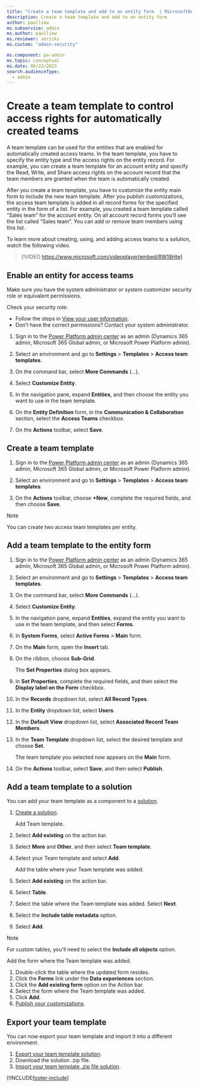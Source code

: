 ```yaml
---
title: "Create a team template and add to an entity form  | MicrosoftDocs"
description: Create a team template and add to an entity form
author: paulliew
ms.subservice: admin
ms.author: paulliew
ms.reviewer: sericks
ms.custom: "admin-security"

ms.component: pa-admin
ms.topic: conceptual
ms.date: 08/22/2023
search.audienceType: 
  - admin
---
```


<!-- Do you want the steps that start on line 126 to restart numbering or continue from the previous list? The note in line 121 causes the list to restart, unless you move the note a couple of space to the right. -->


# Create a team template to control access rights for automatically created teams

<!-- legacy procedure -->

A team template can be used for the entities that are enabled for automatically created access teams. In the team template, you have to specify the entity type and the access rights on the entity record. For example, you can create a team template for an account entity and specify the Read, Write, and Share access rights on the account record that the team members are granted when the team is automatically created. 

After you create a team template, you have to customize the entity main form to include the new team template. After you publish customizations, the access team template is added in all record forms for the specified entity in the form of a list. For example, you created a team template called “Sales team” for the account entity. On all account record forms you’ll see the list called “Sales team”. You can add or remove team members using this list.  

To learn more about creating, using, and adding access teams to a solution, watch the following video.

> [!VIDEO https://www.microsoft.com/videoplayer/embed/RW18Hte] 

    
## Enable an entity for access teams  

Make sure you have the system administrator or system customizer security role or equivalent permissions.

Check your security role:
- Follow the steps in [View your user information](/powerapps/user/view-your-user-profile).
- Don’t have the correct permissions? Contact your system administrator.

1. Sign in to the [Power Platform admin center](https://admin.powerplatform.microsoft.com) as an admin (Dynamics 365 admin, Microsoft 365 Global admin, or Microsoft Power Platform admin).

2. Select an environment and go to **Settings** > **Templates** > **Access team templates**.

3. On the command bar, select **More Commands** (...).

4. Select **Customize Entity**. 

5. In the navigation pane, expand **Entities**, and then choose the entity you want to use in the team template.  

6. On the **Entity Definition** form, in the **Communication & Collaboration** section, select the **Access Teams** checkbox.  

7. On the **Actions** toolbar, select **Save**.  
  

## Create a team template  
  
1. Sign in to the [Power Platform admin center](https://admin.powerplatform.microsoft.com) as an admin (Dynamics 365 admin, Microsoft 365 Global admin, or Microsoft Power Platform admin).

2. Select an environment and go to **Settings** > **Templates** > **Access team templates**.
  
3. On the **Actions** toolbar, choose **+New**, complete the required fields, and then choose **Save**.  

> [!NOTE]
> You can create two access team templates per entity.

## Add a team template to the entity form   
  
1. Sign in to the [Power Platform admin center](https://admin.powerplatform.microsoft.com) as an admin (Dynamics 365 admin, Microsoft 365 Global admin, or Microsoft Power Platform admin).

2. Select an environment and go to **Settings** > **Templates** > **Access team templates**.

3. On the command bar, select **More Commands** (...).

4. Select **Customize Entity**.  

5. In the navigation pane, expand **Entities**, expand the entity you want to use in the team template, and then select **Forms**.  

6. In **System Forms**, select **Active Forms** > **Main** form. 

7. On the **Main** form, open the **Insert** tab.  

8. On the ribbon, choose **Sub-Grid**.  
  
    The **Set Properties** dialog box appears.  
  
9. In **Set Properties**, complete the required fields, and then select the **Display label on the Form** checkbox. 

10. In the **Records** dropdown list, select **All Record Types**.  

11. In the **Entity** dropdown list, select **Users**.  

12. In the **Default View** dropdown list, select **Associated Record Team Members**.  

13. In the **Team Template** dropdown list, select the desired template and choose **Set**.  
  
     The team template you selected now appears on the **Main** form.  
  
14. On the **Actions** toolbar, select **Save**, and then select **Publish**.  

## Add a team template to a solution   

You can add your team template as a component to a [solution](/power-apps/maker/data-platform/solutions-overview).

1. [Create a solution](/power-apps/maker/data-platform/create-solution).

   Add Team template.
   
1. Select **Add existing** on the action bar.
1. Select **More** and **Other**, and then select **Team template**.
1. Select your Team template and select **Add**.

   Add the table where your Team template was added.

1. Select **Add existing** on the action bar.
1. Select **Table**.
1. Select the table where the Team template was added. Select **Next**.
1. Select the **Include table metadata** option.
1. Select **Add**.

> [!NOTE]
> For custom tables, you'll need to select the **Include all objects** option.

   Add the form where the Team template was added.

1. Double-click the table where the updated form resides.
1. Click the **Forms** link under the **Data experiences** section.
1. Click the **Add existing form** option on the Action bar.
1. Select the form where the Team template was added.
1. Click **Add**.
1. [Publish your customizations](/power-apps/maker/data-platform/create-solution#publish-changes).

## Export your team template
You can now export your team template and import it into a different environment.

1. [Export your team template solution](/power-apps/maker/data-platform/export-solutions).
1. Download the solution .zip file.
1. [Import your team template .zip file solution](/power-apps/maker/data-platform/import-update-export-solutions).

[!INCLUDE[footer-include](../includes/footer-banner.md)]

